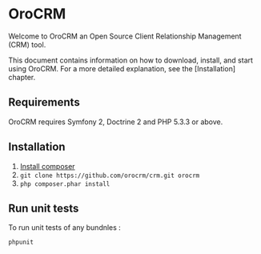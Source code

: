 OroCRM
========================

Welcome to OroCRM an Open Source Client Relationship Management (CRM) tool.

This document contains information on how to download, install, and start
using OroCRM. For a more detailed explanation, see the [Installation]
chapter.

Requirements
------------

OroCRM requires Symfony 2, Doctrine 2 and PHP 5.3.3 or above.

Installation
------------

1. [Install composer](http://getcomposer.org/download/)
2. `git clone https://github.com/orocrm/crm.git orocrm`
3. `php composer.phar install`

Run unit tests
--------------

To run unit tests of any bundnles :

```bash
phpunit
```
